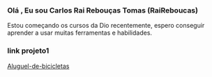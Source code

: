 ### Olá , Eu sou Carlos Rai Rebouças Tomas (RaiReboucas)

Estou começando os cursos da Dio recentemente, espero conseguir aprender a usar muitas ferramentas e habilidades.

### link projeto1 
[Aluguel-de-bicicletas](https://github.com/RaiReboucas/projeto1_Azure/blob/main/README.md)
